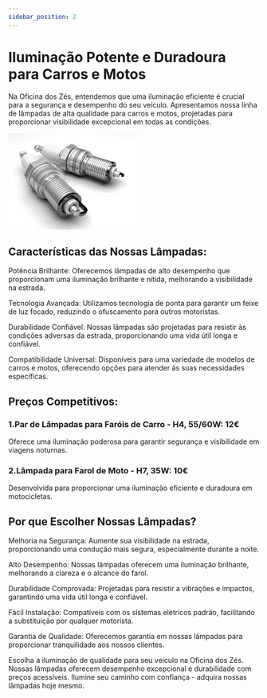 ```yaml
---
sidebar_position: 2
---
```


# Iluminação Potente e Duradoura para Carros e Motos

Na Oficina dos Zés, entendemos que uma iluminação eficiente é crucial para a segurança e desempenho do seu veículo. Apresentamos nossa linha de lâmpadas de alta qualidade para carros e motos, projetadas para proporcionar visibilidade excepcional em todas as condições.

![Alt text](image-4.png)

## Características das Nossas Lâmpadas:

Potência Brilhante: Oferecemos lâmpadas de alto desempenho que proporcionam uma iluminação brilhante e nítida, melhorando a visibilidade na estrada.

Tecnologia Avançada: Utilizamos tecnologia de ponta para garantir um feixe de luz focado, reduzindo o ofuscamento para outros motoristas.

Durabilidade Confiável: Nossas lâmpadas são projetadas para resistir às condições adversas da estrada, proporcionando uma vida útil longa e confiável.

Compatibilidade Universal: Disponíveis para uma variedade de modelos de carros e motos, oferecendo opções para atender às suas necessidades específicas.

## Preços Competitivos:

### 1.Par de Lâmpadas para Faróis de Carro - H4, 55/60W: 12€

Oferece uma iluminação poderosa para garantir segurança e visibilidade em viagens noturnas.

### 2.Lâmpada para Farol de Moto - H7, 35W: 10€

Desenvolvida para proporcionar uma iluminação eficiente e duradoura em motocicletas.

## Por que Escolher Nossas Lâmpadas?

Melhoria na Segurança: Aumente sua visibilidade na estrada, proporcionando uma condução mais segura, especialmente durante a noite.

Alto Desempenho: Nossas lâmpadas oferecem uma iluminação brilhante, melhorando a clareza e o alcance do farol.

Durabilidade Comprovada: Projetadas para resistir a vibrações e impactos, garantindo uma vida útil longa e confiável.

Fácil Instalação: Compatíveis com os sistemas elétricos padrão, facilitando a substituição por qualquer motorista.

Garantia de Qualidade: Oferecemos garantia em nossas lâmpadas para proporcionar tranquilidade aos nossos clientes.

Escolha a iluminação de qualidade para seu veículo na Oficina dos Zés. Nossas lâmpadas oferecem desempenho excepcional e durabilidade com preços acessíveis. Ilumine seu caminho com confiança - adquira nossas lâmpadas hoje mesmo.